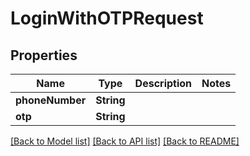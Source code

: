# LoginWithOTPRequest

## Properties
Name | Type | Description | Notes
------------ | ------------- | ------------- | -------------
**phoneNumber** | **String** |  | 
**otp** | **String** |  | 

[[Back to Model list]](../README.md#documentation-for-models) [[Back to API list]](../README.md#documentation-for-api-endpoints) [[Back to README]](../README.md)


